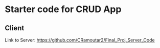 # Starter code for CRUD App

## Client 

Link to Server: https://github.com/CRamoutar2/Final_Proj_Server_Code
